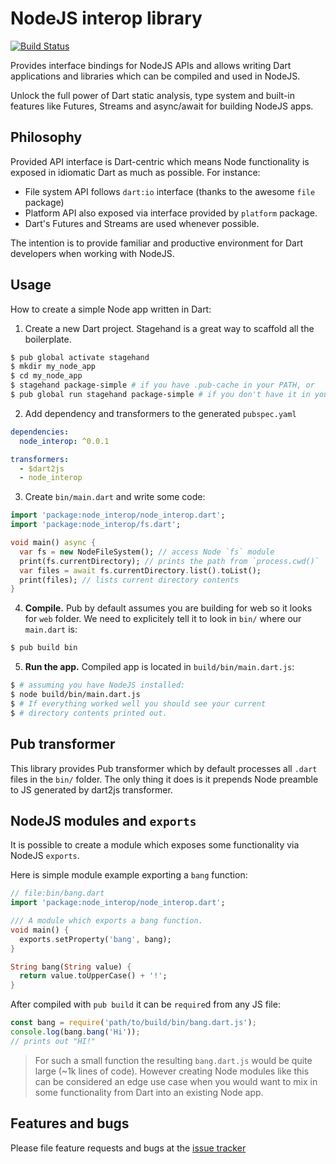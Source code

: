 # NodeJS interop library

[![Build Status](https://travis-ci.org/pulyaevskiy/node-interop.svg?branch=master)](https://travis-ci.org/pulyaevskiy/node-interop)

Provides interface bindings for NodeJS APIs and allows writing Dart
applications and libraries which can be compiled and used in NodeJS.

Unlock the full power of Dart static analysis, type system and built-in features
like Futures, Streams and async/await for building NodeJS apps.

## Philosophy

Provided API interface is Dart-centric which means Node functionality is 
exposed in idiomatic Dart as much as possible. For instance:

- File system API follows `dart:io` interface (thanks to the awesome `file` package)
- Platform API also exposed via interface provided by `platform` package.
- Dart's Futures and Streams are used whenever possible.

The intention is to provide familiar and productive environment for Dart
developers when working with NodeJS.

## Usage

How to create a simple Node app written in Dart:

1. Create a new Dart project. Stagehand is a great way to scaffold all the
  boilerplate.
  ```bash
  $ pub global activate stagehand
  $ mkdir my_node_app
  $ cd my_node_app
  $ stagehand package-simple # if you have .pub-cache in your PATH, or
  $ pub global run stagehand package-simple # if you don't have it in your PATH
  ```
2. Add dependency and transformers to the generated `pubspec.yaml`
  ```yaml
  dependencies:
    node_interop: ^0.0.1

  transformers:
    - $dart2js
    - node_interop
  ```
3. Create `bin/main.dart` and write some code:
  ```dart
  import 'package:node_interop/node_interop.dart';
  import 'package:node_interop/fs.dart';

  void main() async {
    var fs = new NodeFileSystem(); // access Node `fs` module
    print(fs.currentDirectory); // prints the path from `process.cwd()`
    var files = await fs.currentDirectory.list().toList();
    print(files); // lists current directory contents
  }
  ```
4. **Compile.**
  Pub by default assumes you are building for web so it looks for `web` folder. We need to explicitely tell it to look in `bin/` where our `main.dart` is:
  ```bash
  $ pub build bin
  ```
5. **Run the app.** Compiled app is located in `build/bin/main.dart.js`:
  ```bash
  $ # assuming you have NodeJS installed:
  $ node build/bin/main.dart.js
  $ # If everything worked well you should see your current 
  $ # directory contents printed out.
  ```

## Pub transformer

This library provides Pub transformer which by default processes all `.dart`
files in the `bin/` folder. The only thing it does is it prepends Node preamble
to JS generated by dart2js transformer.

## NodeJS modules and `exports`

It is possible to create a module which exposes some functionality via NodeJS
`exports`.

Here is simple module example exporting a `bang` function:

```dart
// file:bin/bang.dart
import 'package:node_interop/node_interop.dart';

/// A module which exports a bang function.
void main() {
  exports.setProperty('bang', bang);
}

String bang(String value) {
  return value.toUpperCase() + '!';
}
```

After compiled with `pub build` it can be `require`d from any JS file:

```js
const bang = require('path/to/build/bin/bang.dart.js');
console.log(bang.bang('Hi')); 
// prints out "HI!"
```

> For such a small function the resulting `bang.dart.js` would be quite
> large (~1k lines of code). However creating Node modules like this can
> be considered an edge use case when you would want to mix in some 
> functionality from Dart into an existing Node app.

## Features and bugs

Please file feature requests and bugs at the [issue tracker](http://github.com/pulyaevskiy/node-interop/issues/new)
